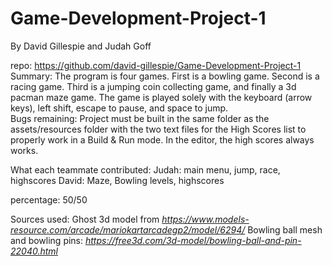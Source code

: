 # Game-Development-Project-1
By David Gillespie and Judah Goff

repo: https://github.com/david-gillespie/Game-Development-Project-1
Summary: The program is four games.  First is a bowling game. Second is a racing game.  Third is a jumping coin collecting game, and finally a 3d pacman maze game.  The game is played solely with the keyboard (arrow keys), left shift, escape to pause, and space to jump.  
Bugs remaining: Project must be built in the same folder as the assets/resources folder with the two text files for the High Scores list to properly work in a Build & Run mode. In the editor, the high scores always works. 

What each teammate contributed: 
Judah: main menu, jump, race, highscores
David: Maze, Bowling levels, highscores

percentage: 50/50


Sources used: 
Ghost 3d model from *https://www.models-resource.com/arcade/mariokartarcadegp2/model/6294/*
Bowling ball mesh and bowling pins: *https://free3d.com/3d-model/bowling-ball-and-pin-22040.html*
